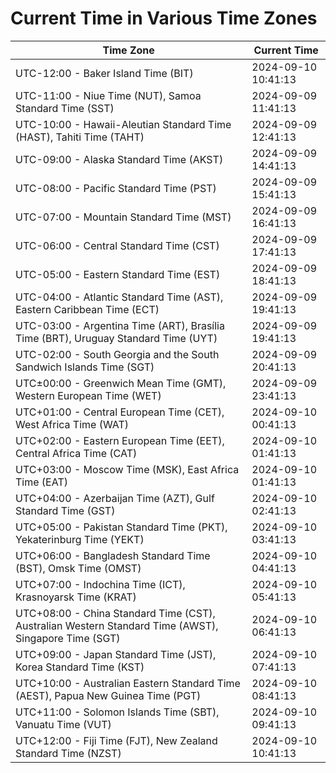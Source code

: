 # Current Time in Various Time Zones

| Time Zone | Current Time |
|-----------|--------------|
| UTC-12:00 - Baker Island Time (BIT) | 2024-09-10 10:41:13 |
| UTC-11:00 - Niue Time (NUT), Samoa Standard Time (SST) | 2024-09-09 11:41:13 |
| UTC-10:00 - Hawaii-Aleutian Standard Time (HAST), Tahiti Time (TAHT) | 2024-09-09 12:41:13 |
| UTC-09:00 - Alaska Standard Time (AKST) | 2024-09-09 14:41:13 |
| UTC-08:00 - Pacific Standard Time (PST) | 2024-09-09 15:41:13 |
| UTC-07:00 - Mountain Standard Time (MST) | 2024-09-09 16:41:13 |
| UTC-06:00 - Central Standard Time (CST) | 2024-09-09 17:41:13 |
| UTC-05:00 - Eastern Standard Time (EST) | 2024-09-09 18:41:13 |
| UTC-04:00 - Atlantic Standard Time (AST), Eastern Caribbean Time (ECT) | 2024-09-09 19:41:13 |
| UTC-03:00 - Argentina Time (ART), Brasília Time (BRT), Uruguay Standard Time (UYT) | 2024-09-09 19:41:13 |
| UTC-02:00 - South Georgia and the South Sandwich Islands Time (SGT) | 2024-09-09 20:41:13 |
| UTC±00:00 - Greenwich Mean Time (GMT), Western European Time (WET) | 2024-09-09 23:41:13 |
| UTC+01:00 - Central European Time (CET), West Africa Time (WAT) | 2024-09-10 00:41:13 |
| UTC+02:00 - Eastern European Time (EET), Central Africa Time (CAT) | 2024-09-10 01:41:13 |
| UTC+03:00 - Moscow Time (MSK), East Africa Time (EAT) | 2024-09-10 01:41:13 |
| UTC+04:00 - Azerbaijan Time (AZT), Gulf Standard Time (GST) | 2024-09-10 02:41:13 |
| UTC+05:00 - Pakistan Standard Time (PKT), Yekaterinburg Time (YEKT) | 2024-09-10 03:41:13 |
| UTC+06:00 - Bangladesh Standard Time (BST), Omsk Time (OMST) | 2024-09-10 04:41:13 |
| UTC+07:00 - Indochina Time (ICT), Krasnoyarsk Time (KRAT) | 2024-09-10 05:41:13 |
| UTC+08:00 - China Standard Time (CST), Australian Western Standard Time (AWST), Singapore Time (SGT) | 2024-09-10 06:41:13 |
| UTC+09:00 - Japan Standard Time (JST), Korea Standard Time (KST) | 2024-09-10 07:41:13 |
| UTC+10:00 - Australian Eastern Standard Time (AEST), Papua New Guinea Time (PGT) | 2024-09-10 08:41:13 |
| UTC+11:00 - Solomon Islands Time (SBT), Vanuatu Time (VUT) | 2024-09-10 09:41:13 |
| UTC+12:00 - Fiji Time (FJT), New Zealand Standard Time (NZST) | 2024-09-10 10:41:13 |
